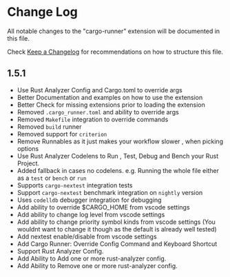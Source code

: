 # Change Log

All notable changes to the "cargo-runner" extension will be documented in this file.

Check [Keep a Changelog](http://keepachangelog.com/) for recommendations on how to structure this file.

## 1.5.1
- Use Rust Analyzer Config and Cargo.toml to override args
- Better Documentation and examples on how to use the extension
- Better Check for missing extensions prior to loading the extension
- Removed `.cargo_runner.toml` and ability to override args
- Removed `Makefile` integration to override commands
- Removed `build` runner 
- Removed support for `criterion`
- Remove Runnables as it just makes your workflow slower , when picking options
- Use Rust Analyzer Codelens to Run , Test, Debug and Bench your Rust Project.
- Added fallback in cases no codelens. e.g. Running the whole file either as a `test` or `bench` or `run`
- Supports `cargo-nextest` integration tests
- Support `cargo-nextest` benchmark integration on `nightly` version
- Uses `codelldb` debugger integration for debugging
- Add ability to override $CARGO_HOME from vscode settings
- Add ability to change log level from vscode settings
- Add ability to change priority symbol kinds from vscode settings (You wouldnt want to change it though as the default is already well tested)
- Add nextest enable/disable from vscode settings
- Add Cargo Runner: Override Config Command and Keyboard Shortcut
- Support Rust Analyzer Config.
- Add Ability to Add one or more rust-analyzer config.
- Add Ability to Remove one or more rust-analyzer config.